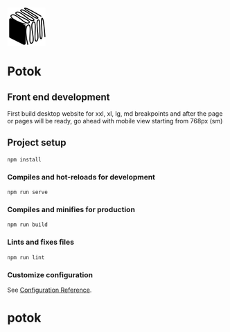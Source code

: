 ![](src/assets/images/logo.svg)

# Potok

## Front end development
First build desktop website for xxl, xl, lg, md breakpoints and after the page or pages will be ready, go ahead with mobile view starting from 768px (sm) 

## Project setup
```
npm install
```

### Compiles and hot-reloads for development
```
npm run serve
```

### Compiles and minifies for production
```
npm run build
```

### Lints and fixes files
```
npm run lint
```

### Customize configuration
See [Configuration Reference](https://cli.vuejs.org/config/).
# potok

